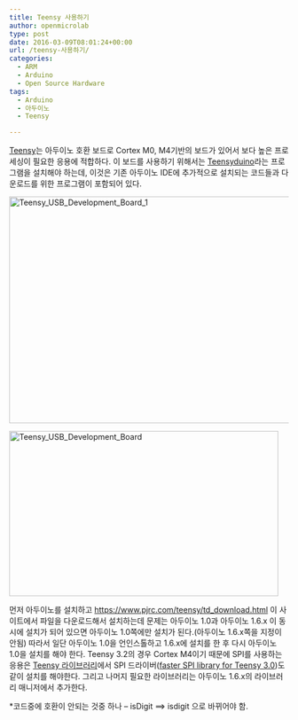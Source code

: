 ```yaml
---
title: Teensy 사용하기
author: openmicrolab
type: post
date: 2016-03-09T08:01:24+00:00
url: /teensy-사용하기/
categories:
  - ARM
  - Arduino
  - Open Source Hardware
tags:
  - Arduino
  - 아두이노
  - Teensy

---
```

<a href="https://www.pjrc.com/teensy/index.html" target="_blank">Teensy</a>는 아두이노 호환 보드로 Cortex M0, M4기반의 보드가 있어서 보다 높은 프로세싱이 필요한 응용에 적합하다. 이 보드를 사용하기 위해서는 <a href="https://www.pjrc.com/teensy/teensyduino.html" target="_blank">Teensyduino</a>라는 프로그램을 설치해야 하는데, 이것은 기존 아두이노 IDE에 추가적으로 설치되는 코드들과 다운로드를 위한 프로그램이 포함되어 있다.

[<img loading="lazy" class="aligncenter  wp-image-3570" src="/images/2016/03/Teensy_USB_Development_Board_1.png" alt="Teensy_USB_Development_Board_1" width="592" height="409" srcset="/images/2016/03/Teensy_USB_Development_Board_1.png 799w, /images/2016/03/Teensy_USB_Development_Board_1-300x207.png 300w" sizes="(max-width: 592px) 100vw, 592px" />][1]

[<img loading="lazy" class="aligncenter size-full wp-image-3571" src="/images/2016/03/Teensy_USB_Development_Board.png" alt="Teensy_USB_Development_Board" width="485" height="298" srcset="/images/2016/03/Teensy_USB_Development_Board.png 485w, /images/2016/03/Teensy_USB_Development_Board-300x184.png 300w" sizes="(max-width: 485px) 100vw, 485px" />][2]

먼저 아두이노를 설치하고 <a href="https://www.pjrc.com/teensy/td_download.html" target="_blank">https://www.pjrc.com/teensy/td_download.html</a> 이 사이트에서 파일을 다운로드해서 설치하는데 문제는 아두이노 1.0과 아두이노 1.6.x 이 동시에 설치가 되어 있으면 아두이노 1.0쪽에만 설치가 된다.(아두이노 1.6.x쪽을 지정이 안됨) 따라서 일단 아두이노 1.0을 언인스톨하고 1.6.x에 설치를 한 후 다시 아두이노 1.0을 설치를 해야 한다. Teensy 3.2의 경우 Cortex M4이기 때문에 SPI를 사용하는 응용은 <a href="https://www.pjrc.com/teensy/td_libs.html" target="_blank">Teensy 라이브러리</a>에서 SPI 드라이버([faster SPI library for Teensy 3.0][3])도 같이 설치를 해야한다. 그리고 나머지 필요한 라이브러리는 아두이노 1.6.x의 라이브러리 매니저에서 추가한다.

*코드중에 호환이 안되는 것중 하나 &#8211; isDigit ==> isdigit 으로 바뀌어야 함.

 [1]: /images/2016/03/Teensy_USB_Development_Board_1.png
 [2]: /images/2016/03/Teensy_USB_Development_Board.png
 [3]: https://github.com/xxxajk/spi4teensy3